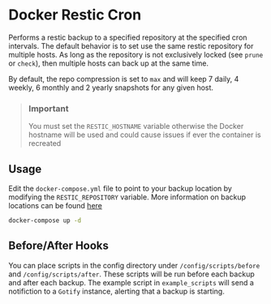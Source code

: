 # Docker Restic Cron

Performs a restic backup to a specified repository at the specified cron intervals. The default behavior is to set use the same restic repository for multiple hosts. As long as the repository is not exclusively locked (see `prune` or `check`), then multiple hosts can back up at the same time.

By default, the repo compression is set to `max` and will keep 7 daily, 4 weekly, 6 monthly and 2 yearly snapshots for any given host.

> ### Important
> You must set the `RESTIC_HOSTNAME` variable otherwise the Docker hostname will be used and could cause issues if ever the container is recreated

## Usage
Edit the `docker-compose.yml` file to point to your backup location by modifying the `RESTIC_REPOSITORY` variable.
More information on backup locations can be found [here](https://restic.readthedocs.io/en/latest/030_preparing_a_new_repo.html#)

```bash
docker-compose up -d
```

## Before/After Hooks
You can place scripts in the config directory under `/config/scripts/before` and `/config/scripts/after`. These scripts will be run before each backup and after each backup. The example script in `example_scripts` will send a notifiction to a `Gotify` instance, alerting that a backup is starting.